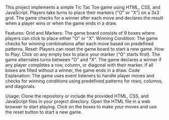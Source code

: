 This project implements a simple Tic Tac Toe game using HTML, CSS, and JavaScript. Players take turns to place their markers ("O" or "X") on a 3x3 grid. The game checks for a winner after each move and declares the result when a player wins or when the game ends in a draw.

Features:
Grid and Markers: The game board consists of 9 boxes where players can click to place either "O" or "X".
Winning Condition: The game checks for winning combinations after each move based on predefined patterns.
Reset: Players can reset the game board to start a new game.
How to Play:
Click on any empty box to place your marker ("O" starts first).
The game alternates turns between "O" and "X".
The game declares a winner if any player completes a row, column, or diagonal with their marker.
If all boxes are filled without a winner, the game ends in a draw.
Code Explanation:
The game uses event listeners to handle player moves and checks for winning conditions using predefined patterns for rows, columns, and diagonals.

Usage:
Clone the repository or include the provided HTML, CSS, and JavaScript files in your project directory.
Open the HTML file in a web browser to start playing.
Click on the boxes to make your moves and use the reset button to start a new game.
